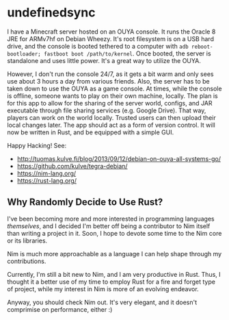 # undefinedsync

I have a Minecraft server hosted on an OUYA console. It runs the Oracle 8 JRE for ARMv7hf on Debian Wheezy. It's root filesystem is on a USB hard drive, and the console is booted tethered to a computer with ``adb reboot-bootloader; fastboot boot /path/to/kernel``. Once booted, the server is standalone and uses little power. It's a great way to utilize the OUYA.

However, I don't run the console 24/7, as it gets a bit warm and only sees use about 3 hours a day from various friends. Also, the server has to be taken down to use the OUYA as a game console. At times, while the console is offline, someone wants to play on their own machine, locally. The plan is for this app to allow for the sharing of the server world, configs, and JAR executable through file sharing services (e.g. Google Drive). That way, players can work on the world locally. Trusted users can then upload their local changes later. The app should act as a form of version control. It will now be written in Rust, and be equipped with a simple GUI.

Happy Hacking! See:
* http://tuomas.kulve.fi/blog/2013/09/12/debian-on-ouya-all-systems-go/
* https://github.com/kulve/tegra-debian/
* https://nim-lang.org/
* https://rust-lang.org/

## Why Randomly Decide to Use Rust?
I've been becoming more and more interested in programming languages *themselves*, and I decided I'm better off being a contributor to Nim itself than writing a project in it. Soon, I hope to devote some time to the Nim core or its libraries.

Nim is much more approachable as a language I can help shape through my contributions.

Currently, I'm still a bit new to Nim, and I am very productive in Rust. Thus, I thought it a better use of my time to employ Rust for a fire and forget type of project, while my interest in Nim is more of an evolving endeavor.

Anyway, you should check Nim out. It's very elegant, and it doesn't comprimise on performance, either :)
